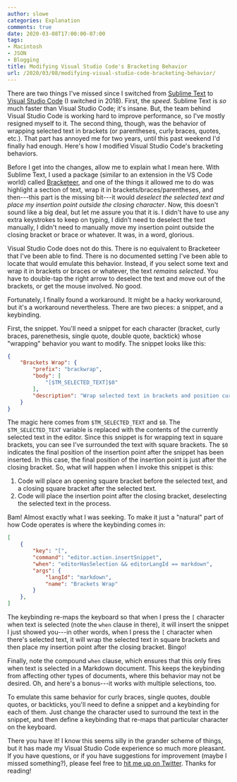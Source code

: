 ```yaml
---
author: slowe
categories: Explanation
comments: true
date: 2020-03-08T17:00:00-07:00
tags:
- Macintosh
- JSON
- Blogging
title: Modifying Visual Studio Code's Bracketing Behavior
url: /2020/03/08/modifying-visual-studio-code-bracketing-behavior/
---
```


There are two things I've missed since I switched from [Sublime Text][link-3] to [Visual Studio Code][link-2] (I switched in 2018). First, the _speed._ Sublime Text is _so_ much faster than Visual Studio Code; it's insane. But, the team behind Visual Studio Code is working hard to improve performance, so I've mostly resigned myself to it. The second thing, though, was the behavior of wrapping selected text in brackets (or parentheses, curly braces, quotes, etc.). That part has annoyed me for two years, until this past weekend I'd finally had enough. Here's how I modified Visual Studio Code's bracketing behaviors.<!--more-->

Before I get into the changes, allow me to explain what I mean here. With Sublime Text, I used a package (similar to an extension in the VS Code world) called [Bracketeer][link-1], and one of the things it allowed me to do was highlight a section of text, wrap it in brackets/braces/parentheses, and then---this part is the missing bit---it would _deselect the selected text and place my insertion point outside the closing character_. Now, this doesn't sound like a big deal, but let me assure you that it is. I didn't have to use any extra keystrokes to keep on typing, I didn't need to deselect the text manually, I didn't need to manually move my insertion point outside the closing bracket or brace or whatever. It was, in a word, glorious.

Visual Studio Code does not do this. There is no equivalent to Bracketeer that I've been able to find. There is no documented setting I've been able to locate that would emulate this behavior. Instead, if you select some text and wrap it in brackets or braces or whatever, the text _remains selected_. You have to double-tap the right arrow to deselect the text and move out of the brackets, or get the mouse involved. No good.

Fortunately, I finally found a workaround. It might be a hacky workaround, but it's a workaround nevertheless. There are two pieces: a snippet, and a keybinding.

First, the snippet. You'll need a snippet for each character (bracket, curly braces, parenethesis, single quote, double quote, backtick) whose "wrapping" behavior you want to modify. The snippet looks like this:

```json
{
	"Brackets Wrap": {
		"prefix": "brackwrap",
		"body": [
			"[$TM_SELECTED_TEXT]$0"
		],
		"description": "Wrap selected text in brackets and position cursor outside the closing bracket"
	}
}
```

The magic here comes from `$TM_SELECTED_TEXT` and `$0`. The `$TM_SELECTED_TEXT` variable is replaced with the contents of the currently selected text in the editor. Since this snippet is for wrapping text in square brackets, you can see I've surrounded the text with square brackets. The `$0` indicates the final position of the insertion point after the snippet has been inserted. In this case, the final position of the insertion point is just after the closing bracket. So, what will happen when I invoke this snippet is this:

1. Code will place an opening square bracket before the selected text, and a closing square bracket after the selected text.
2. Code will place the insertion point after the closing bracket, deselecting the selected text in the process.

Bam! Almost exactly what I was seeking. To make it just a "natural" part of how Code operates is where the keybinding comes in:

```json
[
    {
        "key": "[",
        "command": "editor.action.insertSnippet",
        "when": "editorHasSelection && editorLangId == markdown",
        "args": {
            "langId": "markdown",
            "name": "Brackets Wrap"
        }
    },
]
```

The keybinding re-maps the keyboard so that when I press the `[` character when text is selected (note the `when` clause in there), it will insert the snippet I just showed you---in other words, when I press the `[` character when there's selected text, it will wrap the selected text in square brackets and then place my insertion point after the closing bracket. Bingo!

Finally, note the compound `when` clause, which ensures that this only fires when text is selected in a Markdown document. This keeps the keybinding from affecting other types of documents, where this behavior may not be desired. Oh, and here's a bonus---it works with multiple selections, too.

To emulate this same behavior for curly braces, single quotes, double quotes, or backticks, you'll need to define a snippet and a keybinding for each of them. Just change the character used to surround the text in the snippet, and then define a keybinding that re-maps that particular character on the keyboard.

There you have it! I know this seems silly in the grander scheme of things, but it has made my Visual Studio Code experience so much more pleasant. If you have questions, or if you have suggestions for improvement (maybe I missed something?), please feel free to [hit me up on Twitter][link-4]. Thanks for reading!

[link-1]: https://packagecontrol.io/packages/Bracketeer
[link-2]: https://code.visualstudio.com/
[link-3]: https://www.sublimetext.com/
[link-4]: https://twitter.com/scott_lowe
